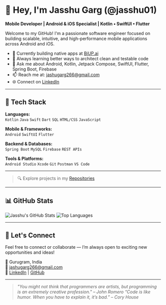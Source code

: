 # 👋 Hey, I'm Jasshu Garg (@jasshu01)

**Mobile Developer | Android & iOS Specialist | Kotlin • SwiftUI • Flutter**

Welcome to my GitHub! I'm a passionate software engineer focused on building scalable, intuitive, and high-performance mobile applications across Android and iOS.

- 🔭 Currently building native apps at [BiUP.ai](https://www.biup.ai)
- 🌱 Always learning better ways to architect clean and testable code
- 💬 Ask me about Android, Kotlin, Jetpack Compose, SwiftUI, Flutter, Spring Boot, Firebase
- 📫 Reach me at: [jashugarg266@gmail.com](mailto:jashugarg266@gmail.com)
- 🌐 Connect on [LinkedIn](https://www.linkedin.com/in/jasshu-garg-8a3205193)

---

## 🚀 Tech Stack

**Languages:**  
`Kotlin` `Java` `Swift` `Dart` `SQL` `HTML/CSS` `JavaScript`

**Mobile & Frameworks:**  
`Android` `SwiftUI` `Flutter`

**Backend & Databases:**  
`Spring Boot` `MySQL` `Firebase` `REST APIs`

**Tools & Platforms:**  
`Android Studio` `Xcode` `Git` `Postman` `VS Code`

---
> 🔍 Explore projects in my [Repositories](https://github.com/jasshu01?tab=repositories)
---

## 📊 GitHub Stats

![Jasshu's GitHub Stats](https://github-readme-stats.vercel.app/api?username=jasshu01&show_icons=true&theme=tokyonight&hide_rank=true)
![Top Languages](https://github-readme-stats.vercel.app/api/top-langs/?username=jasshu01&layout=compact&theme=tokyonight)

---

## 🤝 Let's Connect

Feel free to connect or collaborate — I’m always open to exciting new opportunities and ideas!

📍 Gurugram, India  
📧 jashugarg266@gmail.com  
🔗 [LinkedIn](https://www.linkedin.com/in/jasshu-garg-8a3205193) | [GitHub](https://github.com/jasshu01)

---

> *"You might not think that programmers are artists, but programming is an extremely creative profession." – John Romero*
> *“Code is like humor. When you have to explain it, it’s bad.” – Cory House*

